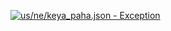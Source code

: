 [![us/ne/keya_paha.json - Exception](https://img.shields.io/badge/us/ne/keya_paha.json-Exception-red)](https://github.com/openaddresses/openaddresses/tree/master/sources/us/ne/keya_paha.json)
